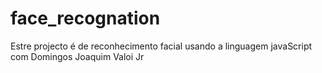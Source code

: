 # face_recognation

Estre projecto é de reconhecimento facial usando a linguagem javaScript com Domingos Joaquim Valoi Jr